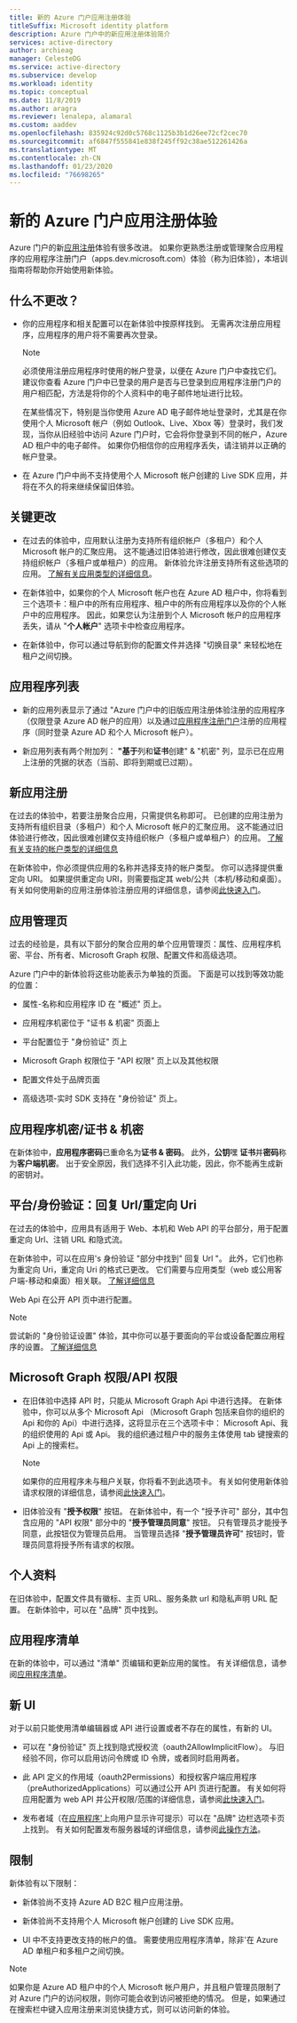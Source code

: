 ```yaml
---
title: 新的 Azure 门户应用注册体验
titleSuffix: Microsoft identity platform
description: Azure 门户中的新应用注册体验简介
services: active-directory
author: archieag
manager: CelesteDG
ms.service: active-directory
ms.subservice: develop
ms.workload: identity
ms.topic: conceptual
ms.date: 11/8/2019
ms.author: aragra
ms.reviewer: lenalepa, alamaral
ms.custom: aaddev
ms.openlocfilehash: 835924c92d0c5768c1125b3b1d26ee72cf2cec70
ms.sourcegitcommit: af6847f555841e838f245ff92c38ae512261426a
ms.translationtype: MT
ms.contentlocale: zh-CN
ms.lasthandoff: 01/23/2020
ms.locfileid: "76698265"
---
```

# <a name="the-new-azure-portal-app-registration-experience"></a>新的 Azure 门户应用注册体验

Azure 门户的新[应用注册](https://go.microsoft.com/fwlink/?linkid=2083908)体验有很多改进。 如果你更熟悉注册或管理聚合应用程序的应用程序注册门户（apps.dev.microsoft.com）体验（称为旧体验），本培训指南将帮助你开始使用新体验。

## <a name="whats-not-changing"></a>什么不更改？

- 你的应用程序和相关配置可以在新体验中按原样找到。 无需再次注册应用程序，应用程序的用户将不需要再次登录。

    > [!NOTE]
    > 必须使用注册应用程序时使用的帐户登录，以便在 Azure 门户中查找它们。 建议你查看 Azure 门户中已登录的用户是否与已登录到应用程序注册门户的用户相匹配，方法是将你的个人资料中的电子邮件地址进行比较。
    > 
    > 在某些情况下，特别是当你使用 Azure AD 电子邮件地址登录时，尤其是在你使用个人 Microsoft 帐户（例如 Outlook、Live、Xbox 等）登录时，我们发现，当你从旧经验中访问 Azure 门户时，它会将你登录到不同的帐户，Azure AD 租户中的电子邮件。 如果你仍相信你的应用程序丢失，请注销并以正确的帐户登录。

- 在 Azure 门户中尚不支持使用个人 Microsoft 帐户创建的 Live SDK 应用，并将在不久的将来继续保留旧体验。

## <a name="key-changes"></a>关键更改

-   在过去的体验中，应用默认注册为支持所有组织帐户（多租户）和个人 Microsoft 帐户的汇聚应用。 这不能通过旧体验进行修改，因此很难创建仅支持组织帐户（多租户或单租户）的应用。
    新体验允许注册支持所有这些选项的应用。 [了解有关应用类型的详细信息](active-directory-v2-registration-portal.md)。

-   在新体验中，如果你的个人 Microsoft 帐户也在 Azure AD 租户中，你将看到三个选项卡：租户中的所有应用程序、租户中的所有应用程序以及你的个人帐户中的应用程序。 因此，如果您认为注册到个人 Microsoft 帐户的应用程序丢失，请从 "**个人帐户**" 选项卡中检查应用程序。

-   在新体验中，你可以通过导航到你的配置文件并选择 "切换目录" 来轻松地在租户之间切换。

## <a name="list-of-applications"></a>应用程序列表

-   新的应用列表显示了通过 "Azure 门户中的旧版应用注册体验注册的应用程序（仅限登录 Azure AD 帐户的应用）以及通过[应用程序注册门户](https://apps.dev.microsoft.com/)注册的应用程序（同时登录 Azure AD 和个人 Microsoft 帐户）。

-   新应用列表有两个附加列： **"基于**列和**证书**创建" & "机密" 列，显示已在应用上注册的凭据的状态（当前、即将到期或已过期）。

## <a name="new-app-registration"></a>新应用注册

在过去的体验中，若要注册聚合应用，只需提供名称即可。 已创建的应用注册为支持所有组织目录（多租户）和个人 Microsoft 帐户的汇聚应用。  这不能通过旧体验进行修改，因此很难创建仅支持组织帐户（多租户或单租户）的应用。 [了解有关支持的帐户类型的详细信息](v2-supported-account-types.md)

在新体验中，你必须提供应用的名称并选择支持的帐户类型。 你可以选择提供重定向 URI。
如果提供重定向 URI，则需要指定其 web/公共（本机/移动和桌面）。 有关如何使用新的应用注册体验注册应用的详细信息，请参阅[此快速入门](quickstart-register-app.md)。

## <a name="app-management-page"></a>应用管理页

过去的经验是，具有以下部分的聚合应用的单个应用管理页：属性、应用程序机密、平台、所有者、Microsoft Graph 权限、配置文件和高级选项。

Azure 门户中的新体验将这些功能表示为单独的页面。 下面是可以找到等效功能的位置：

-   属性-名称和应用程序 ID 在 "概述" 页上。

-   应用程序机密位于 "证书 & 机密" 页面上

-   平台配置位于 "身份验证" 页上

-   Microsoft Graph 权限位于 "API 权限" 页上以及其他权限

-   配置文件处于品牌页面

-   高级选项-实时 SDK 支持在 "身份验证" 页上。

## <a name="application-secretscertificates--secrets"></a>应用程序机密/证书 & 机密

在新体验中，**应用程序密码**已重命名为**证书 & 密码**。 此外，**公钥**嘿 **证书**并**密码**称为**客户端机密**。 出于安全原因，我们选择不引入此功能，因此，你不能再生成新的密钥对。

## <a name="platformsauthentication-reply-urlsredirect-uris"></a>平台/身份验证：回复 Url/重定向 Uri
在过去的体验中，应用具有适用于 Web、本机和 Web API 的平台部分，用于配置重定向 Url、注销 URL 和隐式流。

在新体验中，可以在应用\'s 身份验证 "部分中找到" 回复 Url "。 此外，它们也称为重定向 Uri，重定向 Uri 的格式已更改。 它们需要与应用类型（web 或公用客户端-移动和桌面）相关联。 [了解详细信息](quickstart-configure-app-access-web-apis.md#add-redirect-uris-to-your-application)

Web Api 在公开 API 页中进行配置。

> [!NOTE] 
> 尝试新的 "身份验证设置" 体验，其中你可以基于要面向的平台或设备配置应用程序的设置。 [了解详细信息](quickstart-configure-app-access-web-apis.md#configure-platform-settings-for-your-application)

## <a name="microsoft-graph-permissionsapi-permissions"></a>Microsoft Graph 权限/API 权限

-   在旧体验中选择 API 时，只能从 Microsoft Graph Api 中进行选择。 在新体验中，你可以从多个 Microsoft Api （Microsoft Graph 包括来自你的组织的 Api 和你的 Api）中进行选择，这将显示在三个选项卡中： Microsoft Api、我的组织使用的 Api 或 Api。 我的组织通过租户中的服务主体使用 tab 键搜索的 Api 上的搜索栏。
    
    > [!NOTE] 
    > 如果你的应用程序未与租户关联，你将看不到此选项卡。 有关如何使用新体验请求权限的详细信息，请参阅[此快速入门](https://github.com/MicrosoftDocs/azure-docs/blob/master/articles/active-directory/develop/quickstart-configure-app-access-web-apis.md)。

-   旧体验没有 "**授予权限**" 按钮。 在新体验中，有一个 "授予许可" 部分，其中包含应用的 "API 权限" 部分中的 "**授予管理员同意**" 按钮。 只有管理员才能授予同意，此按钮仅为管理员启用。 当管理员选择 "**授予管理员许可**" 按钮时，管理员同意将授予所有请求的权限。

## <a name="profile"></a>个人资料
在旧体验中，配置文件具有徽标、主页 URL、服务条款 url 和隐私声明 URL 配置。 在新体验中，可以在 "品牌" 页中找到。

## <a name="application-manifest"></a>应用程序清单
在新的体验中，可以通过 "清单" 页编辑和更新应用的属性。 有关详细信息，请参阅[应用程序清单](reference-app-manifest.md)。

## <a name="new-ui"></a>新 UI
对于以前只能使用清单编辑器或 API 进行设置或者不存在的属性，有新的 UI。

-   可以在 "身份验证" 页上找到隐式授权流（oauth2AllowImplicitFlow）。 与旧经验不同，你可以启用访问令牌或 ID 令牌，或者同时启用两者。

-   此 API 定义的作用域（oauth2Permissions）和授权客户端应用程序（preAuthorizedApplications）可以通过公开 API 页进行配置。 有关如何将应用配置为 web API 并公开权限/范围的详细信息，请参阅[此快速入门](quickstart-configure-app-expose-web-apis.md)。

-   发布者域（在[应用程序\'](application-consent-experience.md)上向用户显示许可提示）可以在 "品牌" 边栏选项卡页上找到。 有关如何配置发布服务器域的详细信息，请参阅[此操作方法](howto-configure-publisher-domain.md)。

## <a name="limitations"></a>限制

新体验有以下限制：

-   新体验尚不支持 Azure AD B2C 租户应用注册。

-   新体验尚不支持用个人 Microsoft 帐户创建的 Live SDK 应用。

-   UI 中不支持更改支持的帐户的值。 需要使用应用程序清单，除非\'在 Azure AD 单租户和多租户之间切换。

   > [!NOTE]
   > 如果你是 Azure AD 租户中的个人 Microsoft 帐户用户，并且租户管理员限制了对 Azure 门户的访问权限，则你可能会收到访问被拒绝的情况。 但是，如果通过在搜索栏中键入应用注册来浏览快捷方式，则可以访问新的体验。
